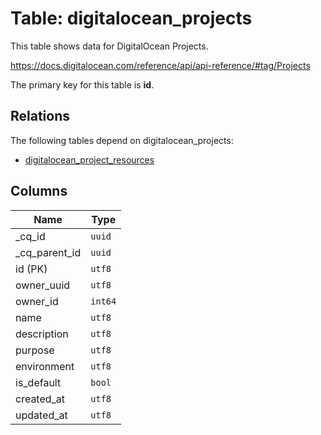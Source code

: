 # Table: digitalocean_projects

This table shows data for DigitalOcean Projects.

https://docs.digitalocean.com/reference/api/api-reference/#tag/Projects

The primary key for this table is **id**.

## Relations

The following tables depend on digitalocean_projects:
  - [digitalocean_project_resources](digitalocean_project_resources)

## Columns

| Name          | Type          |
| ------------- | ------------- |
|_cq_id|`uuid`|
|_cq_parent_id|`uuid`|
|id (PK)|`utf8`|
|owner_uuid|`utf8`|
|owner_id|`int64`|
|name|`utf8`|
|description|`utf8`|
|purpose|`utf8`|
|environment|`utf8`|
|is_default|`bool`|
|created_at|`utf8`|
|updated_at|`utf8`|